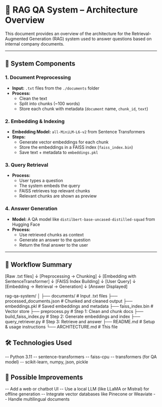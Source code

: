 # 📐 RAG QA System – Architecture Overview

This document provides an overview of the architecture for the Retrieval-Augmented Generation (RAG) system used to answer questions based on internal company documents.

---

## 🧱 System Components

### 1. Document Preprocessing
- **Input:** `.txt` files from the `./documents` folder
- **Process:**
  - Clean the text
  - Split into chunks (~100 words)
  - Store each chunk with metadata (`document` name, `chunk_id`, `text`)

### 2. Embedding & Indexing
- **Embedding Model:** `all-MiniLM-L6-v2` from Sentence Transformers
- **Steps:**
  - Generate vector embeddings for each chunk
  - Store the embeddings in a FAISS index (`faiss_index.bin`)
  - Save text + metadata to `embeddings.pkl`

### 3. Query Retrieval
- **Process:**
  - User types a question
  - The system embeds the query
  - FAISS retrieves top relevant chunks
  - Relevant chunks are shown as preview

### 4. Answer Generation
- **Model:** A QA model like `distilbert-base-uncased-distilled-squad` from Hugging Face
- **Process:**
  - Use retrieved chunks as context
  - Generate an answer to the question
  - Return the final answer to the user

---

## 🔄 Workflow Summary
[Raw .txt files] 
      ↓
[Preprocessing → Chunking]
      ↓
[Embedding with SentenceTransformer]
      ↓
[FAISS Index Building]
      ↓
[User Query]
      ↓
[Embedding → Retrieval → Generation]
      ↓
[Answer Displayed]



rag-qa-system/
│
├── documents/                # Input .txt files
├── processed_documents.json  # Chunked and cleaned output
├── embeddings.pkl            # Saved embeddings and metadata
├── faiss_index.bin           # Vector store
├── preprocess.py             # Step 1: Clean and chunk docs
├── build_faiss_index.py      # Step 2: Generate embeddings and index
├── query_retriever.py        # Step 3: Retrieve and answer
├── README.md                 # Setup & usage instructions
└── ARCHITECTURE.md           # This file

## 🛠️ Technologies Used

-- Python 3.11
-- sentence-transformers
-- faiss-cpu
-- transformers (for QA model)
-- scikit-learn, numpy, json, pickle

## 🚀 Possible Improvements
-- Add a web or chatbot UI
-- Use a local LLM (like LLaMA or Mistral) for offline generation
-- Integrate vector databases like Pinecone or Weaviate
-- Handle multilingual documents



